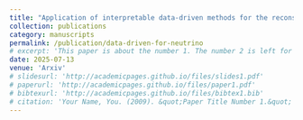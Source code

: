 ```yaml
---
title: "Application of interpretable data-driven methods for the reconstruction of supernova neutrino energy spectra following fast neutrino flavor conversions"
collection: publications
category: manuscripts
permalink: /publication/data-driven-for-neutrino
# excerpt: 'This paper is about the number 1. The number 2 is left for future work.'
date: 2025-07-13
venue: 'Arxiv'
# slidesurl: 'http://academicpages.github.io/files/slides1.pdf'
# paperurl: 'http://academicpages.github.io/files/paper1.pdf'
# bibtexurl: 'http://academicpages.github.io/files/bibtex1.bib'
# citation: 'Your Name, You. (2009). &quot;Paper Title Number 1.&quot; <i>Journal 1</i>. 1(1).'
---
```


